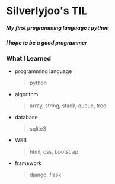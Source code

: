 # Silverlyjoo's TIL



##### My first programming language : python

##### I hope to be a good programmer







### What I Learned

- programming language

  > python

  

- algorithm

  > array, string, stack, queue, tree



- database

  > sqlite3



- WEB

  > html, css, bootstrap




- framework

  > django, flask



